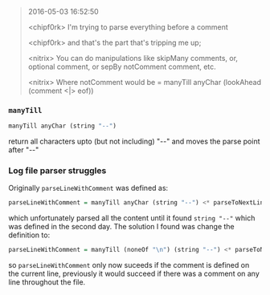 
> 2016-05-03 16:52:50
>
> \<chipf0rk\>	I'm trying to parse everything before a comment
>
> \<chipf0rk\>	and that's the part that's tripping me up;
>
> \<nitrix\>	You can do manipulations like skipMany comments, or, optional comment, or sepBy notComment comment, etc.
>
> \<nitrix\>	Where notComment would be = manyTill anyChar (lookAhead (comment <|> eof))


### `manyTill`

```haskell
manyTill anyChar (string "--")
```
return all characters upto (but not including) "--" and moves the parse point after "--"


### Log file parser struggles

Originally `parseLineWithComment` was defined as:
```haskell
parseLineWithComment = manyTill anyChar (string "--") <* parseToNextLineOrEof
```

which unfortunately parsed all the content until it found `string "--"` which was defined in the second day. The solution I found was change the definition to:

```haskell
parseLineWithComment = manyTill (noneOf "\n") (string "--") <* parseToNextLineOrEof
```
so `parseLineWithComment` only now suceeds if the comment is defined on the current line, previously it would succeed if there was a comment on any line throughout the file.
